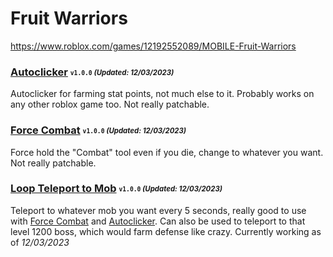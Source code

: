 # Fruit Warriors
https://www.roblox.com/games/12192552089/MOBILE-Fruit-Warriors

### [Autoclicker](/Scripts/autoclicker.lua) <sub><sup>`v1.0.0` *(Updated: 12/03/2023)*</sup></sub>
Autoclicker for farming stat points, not much else to it. Probably works on any other roblox game too. Not really patchable.

### [Force Combat](/Scripts/forcecombat.lua) <sub><sup>`v1.0.0` *(Updated: 12/03/2023)*</sup></sub>
Force hold the "Combat" tool even if you die, change to whatever you want. Not really patchable.

### [Loop Teleport to Mob](/Scripts/looptp.lua) <sub><sup>`v1.0.0` *(Updated: 12/03/2023)*</sup></sub>
Teleport to whatever mob you want every 5 seconds, really good to use with [Force Combat](/Scripts/forcecombat.lua) and [Autoclicker](/Scripts/autoclicker.lua). Can also be used to teleport to that level 1200 boss, which would farm defense like crazy. Currently working as of *12/03/2023*
